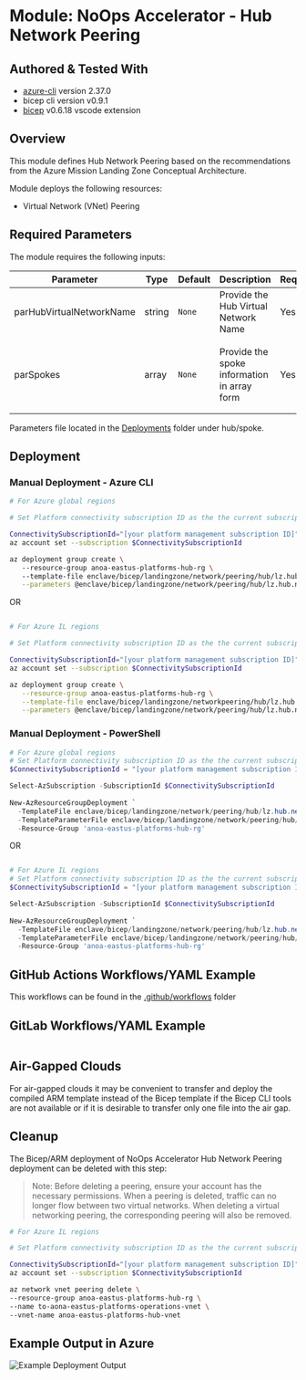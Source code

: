 # Module:   NoOps Accelerator - Hub Network Peering

## Authored & Tested With

* [azure-cli](https://docs.microsoft.com/en-us/cli/azure/install-azure-cli) version 2.37.0
* bicep cli version v0.9.1
* [bicep](https://marketplace.visualstudio.com/items?itemName=ms-azuretools.vscode-bicep) v0.6.18 vscode extension

## Overview

This module defines Hub Network Peering based on the recommendations from the Azure Mission Landing Zone Conceptual Architecture.  

Module deploys the following resources:

* Virtual Network (VNet) Peering

## Required Parameters

The module requires the following inputs:

| Parameter                         | Type   | Default                                                                                              | Description                                                                                                                                                                                                                                                                                                                                                                                                                                                                                                                                 | Required                   | Example                                        |
 | --------------------------------- | ------ | ---------------------------------------------------------------------------------------------------- | ------------------------------------------------------------------------------------------------------------------------------------------------------------------------------------------------------------------------------------------------------------------------------------------------------------------------------------------------------------------------------------------------------------------------------------------------------------------------------------------------------------------------------------------- | ----------------------------- | ---------------------------------------------- |
| parHubVirtualNetworkName                       | string | `None`                                                                           | Provide the Hub Virtual Network Name   | Yes                          | `anoa-eastus-platforms-hub-vnet` |
| parSpokes                       | array | `None`                                                                           | Provide the spoke information in array form  | Yes                          | `{ "name": "operations", "virtualNetworkResourceId": "/subscriptions/xxxxxxx-xxxx-xxxx-xxxx-xxxxxxxxxxx/resourceGroups/aona-eastus-platforms-operations-rg/providers/Microsoft.Network/virtualNetworks/aona-eastus-platforms-operations-vnet",                    "virtualNetworkName": "aona-eastus-platforms-operations-vnet" }` |

Parameters file located in the [Deployments](../../../../deployments/HubSpoke/networking/peering/hub) folder under hub/spoke.

## Deployment

### Manual Deployment - Azure CLI

```bash
# For Azure global regions

# Set Platform connectivity subscription ID as the the current subscription 

ConnectivitySubscriptionId="[your platform management subscription ID]"
az account set --subscription $ConnectivitySubscriptionId

az deployment group create \  
   --resource-group anoa-eastus-platforms-hub-rg \ 
   --template-file enclave/bicep/landingzone/network/peering/hub/lz.hub.network.peerings.bicep \
   --parameters @enclave/bicep/landingzone/network/peering/hub/lz.hub.network.peerings.parameters.json
```

OR

```bash

# For Azure IL regions

# Set Platform connectivity subscription ID as the the current subscription 

ConnectivitySubscriptionId="[your platform management subscription ID]"
az account set --subscription $ConnectivitySubscriptionId

az deployment group create \
   --resource-group anoa-eastus-platforms-hub-rg \
   --template-file enclave/bicep/landingzone/networkpeering/hub/lz.hub.network.peerings.bicep \
   --parameters @enclave/bicep/landingzone/network/peering/hub/lz.hub.network.peerings.parameters.json
```

### Manual Deployment - PowerShell

```powershell
# For Azure global regions
# Set Platform connectivity subscription ID as the the current subscription 
$ConnectivitySubscriptionId = "[your platform management subscription ID]"

Select-AzSubscription -SubscriptionId $ConnectivitySubscriptionId
  
New-AzResourceGroupDeployment `
  -TemplateFile enclave/bicep/landingzone/network/peering/hub/lz.hub.network.peerings.bicep `
  -TemplateParameterFile enclave/bicep/landingzone/network/peering/hub/lz.hub.network.peerings.json `
  -Resource-Group 'anoa-eastus-platforms-hub-rg'
```

OR

```powershell

# For Azure IL regions
# Set Platform connectivity subscription ID as the the current subscription 
$ConnectivitySubscriptionId = "[your platform management subscription ID]"

Select-AzSubscription -SubscriptionId $ConnectivitySubscriptionId
  
New-AzResourceGroupDeployment `
  -TemplateFile enclave/bicep/landingzone/network/peering/hub/lz.hub.network.peerings.bicep `
  -TemplateParameterFile enclave/bicep/landingzone/network/peering/hub/lz.hub.network.peerings.parameters.json `
  -Resource-Group 'anoa-eastus-platforms-hub-rg'
```

## GitHub Actions Workflows/YAML Example

This workflows can be found in the [.github/workflows](.github/workflows) folder

## GitLab Workflows/YAML Example

```yaml

```

## Air-Gapped Clouds

For air-gapped clouds it may be convenient to transfer and deploy the compiled ARM template instead of the Bicep template if the Bicep CLI tools are not available or if it is desirable to transfer only one file into the air gap.

## Cleanup

The Bicep/ARM deployment of NoOps Accelerator Hub Network Peering deployment can be deleted with this step:

> Note: Before deleting a peering, ensure your account has the necessary permissions. When a peering is deleted, traffic can no longer flow between two virtual networks. When deleting a virtual networking peering, the corresponding peering will also be removed.

```bash
# For Azure IL regions

# Set Platform connectivity subscription ID as the the current subscription 

ConnectivitySubscriptionId="[your platform management subscription ID]"
az account set --subscription $ConnectivitySubscriptionId

az network vnet peering delete \ 
--resource-group anoa-eastus-platforms-hub-rg \ 
--name to-aona-eastus-platforms-operations-vnet \ 
--vnet-name anoa-eastus-platforms-hub-vnet
```

## Example Output in Azure

![Example Deployment Output](images/operationsNetworkExampleDeploymentOutput.png "Example Deployment Output in Azure global regions")

